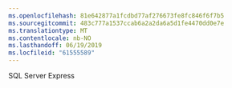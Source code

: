 ```yaml
---
ms.openlocfilehash: 81e642877a1fcdbd77af276673fe8fc846f6f7b5
ms.sourcegitcommit: 483c777a1537ccab6a2a2da6a5d1fe4470dd0e7e
ms.translationtype: MT
ms.contentlocale: nb-NO
ms.lasthandoff: 06/19/2019
ms.locfileid: "61555589"
---
```

SQL Server Express